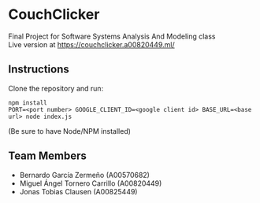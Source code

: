 # CouchClicker
Final Project for Software Systems Analysis And Modeling class  
Live version at <https://couchclicker.a00820449.ml/>  

## Instructions
Clone the repository and run:
```
npm install
PORT=<port number> GOOGLE_CLIENT_ID=<google client id> BASE_URL=<base url> node index.js
```
(Be sure to have Node/NPM installed)

## Team Members
- Bernardo García Zermeño (A00570682)
- Miguel Ángel Tornero Carrillo (A00820449)
- Jonas Tobias Clausen (A00825449)
